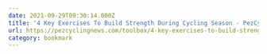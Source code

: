 ```yaml
---
date: 2021-09-29T09:30:14.000Z
title: '4 Key Exercises To Build Strength During Cycling Season - PezCycling News'
url: https://pezcyclingnews.com/toolbox/4-key-exercises-to-build-strength-during-riding-season/
category: bookmark
---
```

